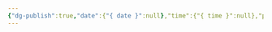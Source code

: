 ```yaml
---
{"dg-publish":true,"date":{"{ date }":null},"time":{"{ time }":null},"progress":"进行中","tags":[null],"permalink":"/Templates/front-matter/","dgPassFrontmatter":true}
---
```

